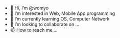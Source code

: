 - 👋 Hi, I’m @womyo
- 👀 I’m interested in Web, Mobile App programming
- 🌱 I’m currently learning OS, Computer Network
- 💞️ I’m looking to collaborate on ...
- 📫 How to reach me ...

<!---
womyo/womyo is a ✨ special ✨ repository because its `README.md` (this file) appears on your GitHub profile.
You can click the Preview link to take a look at your changes.
--->
